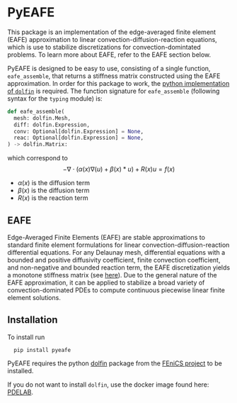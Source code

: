 # PyEAFE

This package is an implementation of the edge-averaged finite element (EAFE) approximation
to linear convection-diffusion-reaction equations,
which is use to stabilize discretizations for convection-domintated problems.
To learn more about EAFE, refer to the EAFE section below.

PyEAFE is designed to be easy to use, consisting of a single function, `eafe_assemble`,
that returns a stiffness matrix constructed using the EAFE approximation.
In order for this package to work, the [python implementation of `dolfin`](https://fenicsproject.org/download/)
is required.
The function signature for `eafe_assemble` (following syntax for the `typing` module) is:
```python
def eafe_assemble(
  mesh: dolfin.Mesh,
  diff: dolfin.Expression,
  conv: Optional[dolfin.Expression] = None,
  reac: Optional[dolfin.Expression] = None,
) -> dolfin.Matrix:
```
which correspond to
$$-\nabla\cdot(\alpha(x)\nabla(u) + \beta(x) * u) + R(x)u = f(x)$$
* $\alpha(x)$ is the diffusion term
* $\beta(x)$ is the diffusion term
* $R(x)$ is the reaction term


## EAFE

Edge-Averaged Finite Elements (EAFE) are stable approximations to standard finite element formulations for linear convection-diffusion-reaction differential equations.
For any Delaunay mesh, differential equations with a bounded and positive diffusivity coefficient, finite convection coefficient, and non-negative and bounded reaction term, the EAFE discretization yields a monotone stiffness matrix (see [here](http://www.ams.org/journals/mcom/1999-68-228/S0025-5718-99-01148-5/S0025-5718-99-01148-5.pdf)).
Due to the general nature of the EAFE approximation, it can be applied to stabilize a broad variety of convection-dominated PDEs to compute continuous piecewise linear finite element solutions.

## Installation

To install run
```
  pip install pyeafe
```

PyEAFE requires the python [dolfin](https://fenicsproject.org/download/) package
from the [FEniCS project](https://fenicsproject.org/) to be installed.


If you do not want to install `dolfin`, use the docker image found here: [PDELAB](https://github.com/thepnpsolver/pdelab).
